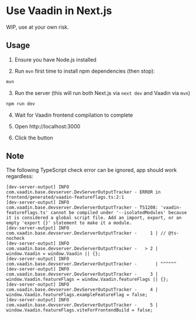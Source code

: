 # Use Vaadin in Next.js

WIP, use at your own risk.

## Usage

1. Ensure you have Node.js installed

2. Run `mvn` first time to install npm dependencies (then stop):

```sh
mvn
```

3. Run the server (this will run both Next.js via `next dev` and Vaadin via `mvn`)

```sh
npm run dev
```

4. Wait for Vaadin frontend compilation to complete

5. Open http://localhost:3000

6. Click the button

## Note

The following TypeScript check error can be ignored, app should work regardless:

```
[dev-server-output] INFO com.vaadin.base.devserver.DevServerOutputTracker - ERROR in frontend/generated/vaadin-featureflags.ts:2:1
[dev-server-output] INFO com.vaadin.base.devserver.DevServerOutputTracker - TS1208: 'vaadin-featureflags.ts' cannot be compiled under '--isolatedModules' because it is considered a global script file. Add an import, export, or an empty 'export {}' statement to make it a module.
[dev-server-output] INFO com.vaadin.base.devserver.DevServerOutputTracker -     1 | // @ts-nocheck
[dev-server-output] INFO com.vaadin.base.devserver.DevServerOutputTracker -   > 2 | window.Vaadin = window.Vaadin || {};
[dev-server-output] INFO com.vaadin.base.devserver.DevServerOutputTracker -       | ^^^^^^
[dev-server-output] INFO com.vaadin.base.devserver.DevServerOutputTracker -     3 | window.Vaadin.featureFlags = window.Vaadin.featureFlags || {};
[dev-server-output] INFO com.vaadin.base.devserver.DevServerOutputTracker -     4 | window.Vaadin.featureFlags.exampleFeatureFlag = false;
[dev-server-output] INFO com.vaadin.base.devserver.DevServerOutputTracker -     5 | window.Vaadin.featureFlags.viteForFrontendBuild = false;
```
